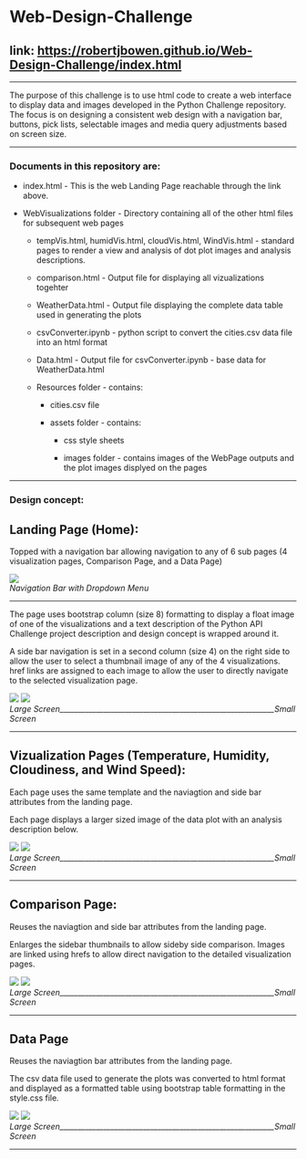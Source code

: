 # Web-Design-Challenge

## link:  https://robertjbowen.github.io/Web-Design-Challenge/index.html

***

The purpose of this challenge is to use html code to create a web interface to display data and images developed in the Python Challenge repository. The focus is on designing a consistent web design with a navigation bar, buttons, pick lists, selectable images and media query adjustments based on screen size. 

***

### Documents in this repository are:

* index.html - This is the web Landing Page reachable through the link above.

* WebVisualizations folder - Directory containing all of the other html files for subsequent web pages

	* tempVis.html, humidVis.html, cloudVis.html, WindVis.html - standard pages to render a view and analysis of dot plot images and analysis descriptions.

	* comparison.html - Output file for displaying all vizualizations togehter

	* WeatherData.html - Output file displaying the complete data table used in generating the plots

	* csvConverter.ipynb - python script to convert the cities.csv data file into an html format

	* Data.html - Output file for csvConverter.ipynb - base data for WeatherData.html

	* Resources folder - contains:

		* cities.csv file 

		* assets folder - contains:

			* css style sheets

			* images folder - contains images of the WebPage outputs and the plot images displyed on the pages


***
### Design concept:

## Landing Page (Home):

Topped with a navigation bar allowing navigation to any of 6 sub pages (4 visualization pages, Comparison Page, and a Data Page)

<p>
    <img src="https://github.com/robertjbowen/Web-Design-Challenge/blob/main/WebVisualizations/Resources/assets/images/Picture5.png"/>
    <br>
    <em>Navigation Bar with Dropdown Menu</em>
</p>

***

The page uses bootstrap column (size 8) formatting to display a float image of one of the visualizations and a text description of the Python API Challenge project description and design concept is wrapped around it.

A side bar navigation is set in a second column (size 4) on the right side to allow the user to select a thumbnail image of any of the 4 visualizations. href links are assigned to each image to allow the user to directly navigate to the selected visualization page.

<p>
    <img src="https://github.com/robertjbowen/Web-Design-Challenge/blob/main/WebVisualizations/Resources/assets/images/Picture6.png"/>
    <img src="https://github.com/robertjbowen/Web-Design-Challenge/blob/main/WebVisualizations/Resources/assets/images/Picture7.png"/>
    <br>
    <em>Large Screen___________________________________________________________Small Screen</em>
</p>

***

## Vizualization Pages (Temperature, Humidity, Cloudiness, and Wind Speed):

Each page uses the same template and the naviagtion and side bar attributes from the landing page.

Each page displays a larger sized image of the data plot with an analysis description below. 

<p>
    <img src="https://github.com/robertjbowen/Web-Design-Challenge/blob/main/WebVisualizations/Resources/assets/images/Picture8.png"/>
    <img src="https://github.com/robertjbowen/Web-Design-Challenge/blob/main/WebVisualizations/Resources/assets/images/Picture9.png"/>
    <br>
    <em>Large Screen___________________________________________________________Small Screen</em>
</p>

***

## Comparison Page:

Reuses the naviagtion and side bar attributes from the landing page.

Enlarges the sidebar thumbnails to allow sideby side comparison. Images are linked using hrefs to allow direct navigation to the detailed visualization pages.


<p>
    <img src="https://github.com/robertjbowen/Web-Design-Challenge/blob/main/WebVisualizations/Resources/assets/images/Picture10.png"/>
    <img src="https://github.com/robertjbowen/Web-Design-Challenge/blob/main/WebVisualizations/Resources/assets/images/Picture11.png"/>
    <br>
    <em>Large Screen___________________________________________________________Small Screen</em>
</p>

***

## Data Page

Reuses the naviagtion bar attributes from the landing page.


The csv data file used to generate the plots was converted to html format and displayed as a formatted table using bootstrap table formatting in the style.css file.

<p>
    <img src="https://github.com/robertjbowen/Web-Design-Challenge/blob/main/WebVisualizations/Resources/assets/images/Picture12.png"/>
    <img src="https://github.com/robertjbowen/Web-Design-Challenge/blob/main/WebVisualizations/Resources/assets/images/Picture13.png"/>
    <br>
    <em>Large Screen___________________________________________________________Small Screen</em>
</p>

***
